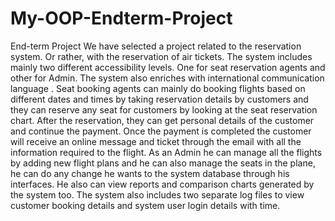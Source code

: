 # My-OOP-Endterm-Project
End-term Project
We have selected a project related to the reservation system. Or rather, with the reservation of air tickets. The system includes mainly two different accessibility levels. One for seat reservation agents and other for Admin. The system also enriches with international communication language . Seat booking agents can mainly do booking flights based on different dates and times by taking reservation details by customers and they can reserve any seat for customers by looking at the seat reservation chart. After the reservation, they can get personal details of the customer and continue the payment. Once the payment is completed the customer will receive an online message and ticket through the email with all the information required to the flight.
As an Admin he can manage all the flights by adding new flight plans and he can also manage the seats in the plane, he can do any change he wants to the system database through his interfaces. He also can view reports and comparison charts generated by the system too. The system also includes two separate log files to view customer booking details and system user login details with time. 
